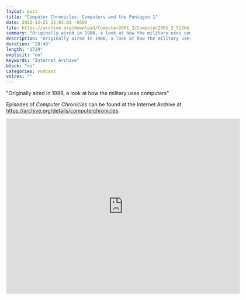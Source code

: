 ```yaml
---
layout: post
title: "Computer Chronicles: Computers and the Pentagon 1"
date: 2022-12-21 15:03:01 -0500
file: https://archive.org/download/Computer2001_2/Computer2001_2_512kb.mp4
summary: "Originally aired in 1986, a look at how the military uses computers"
description: "Originally aired in 1986, a look at how the military uses computers"
duration: "28:49"
length: "1729"
explicit: "no" 
keywords: "Internet Archive"
block: "no" 
categories: vodcast
voices: ""
---
```


"Originally aired in 1986, a look at how the military uses computers"

Episodes of *Computer Chronicles* can be found at the Internet Archive at <https://archive.org/details/computerchronicles>.

<iframe src="https://archive.org/embed/Computer2001_2" width="640" height="480" frameborder="0" webkitallowfullscreen="true" mozallowfullscreen="true" allowfullscreen></iframe>
